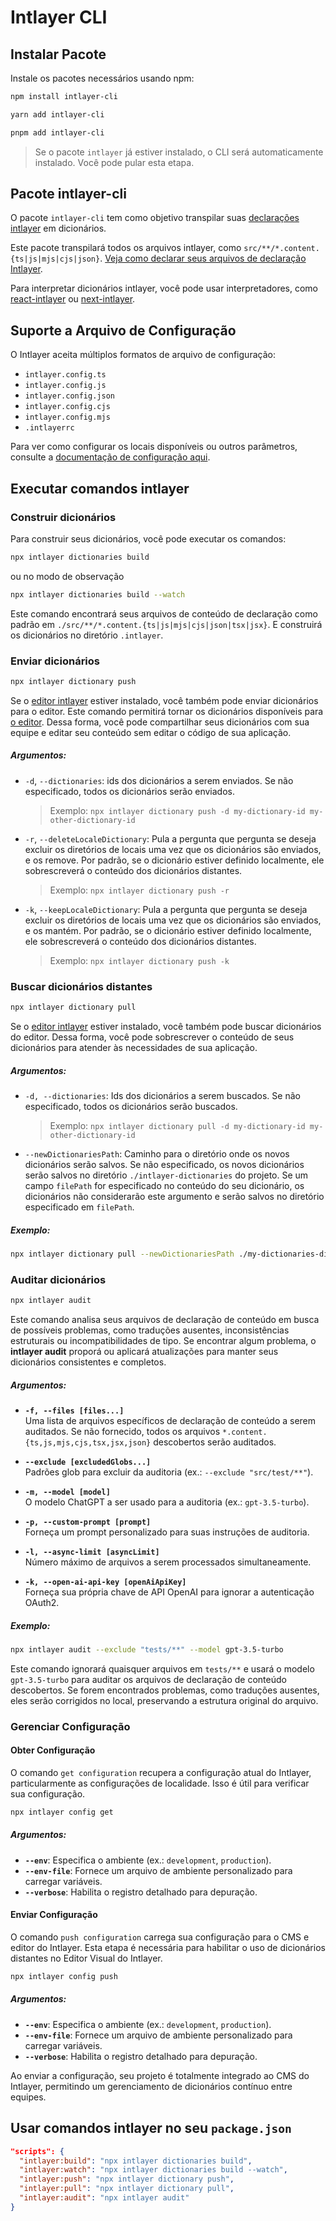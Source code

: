 # Intlayer CLI

## Instalar Pacote

Instale os pacotes necessários usando npm:

```bash packageManager="npm"
npm install intlayer-cli
```

```bash packageManager="yarn"
yarn add intlayer-cli
```

```bash packageManager="pnpm"
pnpm add intlayer-cli
```

> Se o pacote `intlayer` já estiver instalado, o CLI será automaticamente instalado. Você pode pular esta etapa.

## Pacote intlayer-cli

O pacote `intlayer-cli` tem como objetivo transpilar suas [declarações intlayer](https://github.com/aymericzip/intlayer/blob/main/docs/pt/dictionary/get_started.md) em dicionários.

Este pacote transpilará todos os arquivos intlayer, como `src/**/*.content.{ts|js|mjs|cjs|json}`. [Veja como declarar seus arquivos de declaração Intlayer](https://github.com/aymericzip/intlayer/blob/main/packages/intlayer/README.md).

Para interpretar dicionários intlayer, você pode usar interpretadores, como [react-intlayer](https://www.npmjs.com/package/react-intlayer) ou [next-intlayer](https://www.npmjs.com/package/next-intlayer).

## Suporte a Arquivo de Configuração

O Intlayer aceita múltiplos formatos de arquivo de configuração:

- `intlayer.config.ts`
- `intlayer.config.js`
- `intlayer.config.json`
- `intlayer.config.cjs`
- `intlayer.config.mjs`
- `.intlayerrc`

Para ver como configurar os locais disponíveis ou outros parâmetros, consulte a [documentação de configuração aqui](https://github.com/aymericzip/intlayer/blob/main/docs/pt/configuration.md).

## Executar comandos intlayer

### Construir dicionários

Para construir seus dicionários, você pode executar os comandos:

```bash
npx intlayer dictionaries build
```

ou no modo de observação

```bash
npx intlayer dictionaries build --watch
```

Este comando encontrará seus arquivos de conteúdo de declaração como padrão em `./src/**/*.content.{ts|js|mjs|cjs|json|tsx|jsx}`. E construirá os dicionários no diretório `.intlayer`.

### Enviar dicionários

```bash
npx intlayer dictionary push
```

Se o [editor intlayer](https://github.com/aymericzip/intlayer/blob/main/docs/pt/intlayer_visual_editor.md) estiver instalado, você também pode enviar dicionários para o editor. Este comando permitirá tornar os dicionários disponíveis para [o editor](https://intlayer.org/dashboard). Dessa forma, você pode compartilhar seus dicionários com sua equipe e editar seu conteúdo sem editar o código de sua aplicação.

##### Argumentos:

- `-d`, `--dictionaries`: ids dos dicionários a serem enviados. Se não especificado, todos os dicionários serão enviados.
  > Exemplo: `npx intlayer dictionary push -d my-dictionary-id my-other-dictionary-id`
- `-r`, `--deleteLocaleDictionary`: Pula a pergunta que pergunta se deseja excluir os diretórios de locais uma vez que os dicionários são enviados, e os remove. Por padrão, se o dicionário estiver definido localmente, ele sobrescreverá o conteúdo dos dicionários distantes.
  > Exemplo: `npx intlayer dictionary push -r`
- `-k`, `--keepLocaleDictionary`: Pula a pergunta que pergunta se deseja excluir os diretórios de locais uma vez que os dicionários são enviados, e os mantém. Por padrão, se o dicionário estiver definido localmente, ele sobrescreverá o conteúdo dos dicionários distantes.
  > Exemplo: `npx intlayer dictionary push -k`

### Buscar dicionários distantes

```bash
npx intlayer dictionary pull
```

Se o [editor intlayer](https://github.com/aymericzip/intlayer/blob/main/docs/pt/intlayer_visual_editor.md) estiver instalado, você também pode buscar dicionários do editor. Dessa forma, você pode sobrescrever o conteúdo de seus dicionários para atender às necessidades de sua aplicação.

##### Argumentos:

- `-d, --dictionaries`: Ids dos dicionários a serem buscados. Se não especificado, todos os dicionários serão buscados.
  > Exemplo: `npx intlayer dictionary pull -d my-dictionary-id my-other-dictionary-id`
- `--newDictionariesPath`: Caminho para o diretório onde os novos dicionários serão salvos. Se não especificado, os novos dicionários serão salvos no diretório `./intlayer-dictionaries` do projeto. Se um campo `filePath` for especificado no conteúdo do seu dicionário, os dicionários não considerarão este argumento e serão salvos no diretório especificado em `filePath`.

##### Exemplo:

```bash
npx intlayer dictionary pull --newDictionariesPath ./my-dictionaries-dir/
```

### Auditar dicionários

```bash
npx intlayer audit
```

Este comando analisa seus arquivos de declaração de conteúdo em busca de possíveis problemas, como traduções ausentes, inconsistências estruturais ou incompatibilidades de tipo. Se encontrar algum problema, o **intlayer audit** proporá ou aplicará atualizações para manter seus dicionários consistentes e completos.

##### Argumentos:

- **`-f, --files [files...]`**  
  Uma lista de arquivos específicos de declaração de conteúdo a serem auditados. Se não fornecido, todos os arquivos `*.content.{ts,js,mjs,cjs,tsx,jsx,json}` descobertos serão auditados.

- **`--exclude [excludedGlobs...]`**  
  Padrões glob para excluir da auditoria (ex.: `--exclude "src/test/**"`).

- **`-m, --model [model]`**  
  O modelo ChatGPT a ser usado para a auditoria (ex.: `gpt-3.5-turbo`).

- **`-p, --custom-prompt [prompt]`**  
  Forneça um prompt personalizado para suas instruções de auditoria.

- **`-l, --async-limit [asyncLimit]`**  
  Número máximo de arquivos a serem processados simultaneamente.

- **`-k, --open-ai-api-key [openAiApiKey]`**  
  Forneça sua própria chave de API OpenAI para ignorar a autenticação OAuth2.

##### Exemplo:

```bash
npx intlayer audit --exclude "tests/**" --model gpt-3.5-turbo
```

Este comando ignorará quaisquer arquivos em `tests/**` e usará o modelo `gpt-3.5-turbo` para auditar os arquivos de declaração de conteúdo descobertos. Se forem encontrados problemas, como traduções ausentes, eles serão corrigidos no local, preservando a estrutura original do arquivo.

### Gerenciar Configuração

#### Obter Configuração

O comando `get configuration` recupera a configuração atual do Intlayer, particularmente as configurações de localidade. Isso é útil para verificar sua configuração.

```bash
npx intlayer config get
```

##### Argumentos:

- **`--env`**: Especifica o ambiente (ex.: `development`, `production`).
- **`--env-file`**: Fornece um arquivo de ambiente personalizado para carregar variáveis.
- **`--verbose`**: Habilita o registro detalhado para depuração.

#### Enviar Configuração

O comando `push configuration` carrega sua configuração para o CMS e editor do Intlayer. Esta etapa é necessária para habilitar o uso de dicionários distantes no Editor Visual do Intlayer.

```bash
npx intlayer config push
```

##### Argumentos:

- **`--env`**: Especifica o ambiente (ex.: `development`, `production`).
- **`--env-file`**: Fornece um arquivo de ambiente personalizado para carregar variáveis.
- **`--verbose`**: Habilita o registro detalhado para depuração.

Ao enviar a configuração, seu projeto é totalmente integrado ao CMS do Intlayer, permitindo um gerenciamento de dicionários contínuo entre equipes.

## Usar comandos intlayer no seu `package.json`

```json fileName="package.json"
"scripts": {
  "intlayer:build": "npx intlayer dictionaries build",
  "intlayer:watch": "npx intlayer dictionaries build --watch",
  "intlayer:push": "npx intlayer dictionary push",
  "intlayer:pull": "npx intlayer dictionary pull",
  "intlayer:audit": "npx intlayer audit"
}
```
